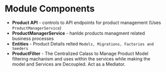 # Module Components

- **Product API** - controls to API endpoints for product management (Uses `ProductManagerService`)
- **ProductManagerService** - hanlde products managment related business processes
- **Entities** - Product Details relted `Models, Migrations, Factories and Seeders`
- **ProductFilter** - The Centralized Calass to Manage Product Model filtering machanism and uses within the services while making the model and Services are Decoupled. Act as a Mediator.
